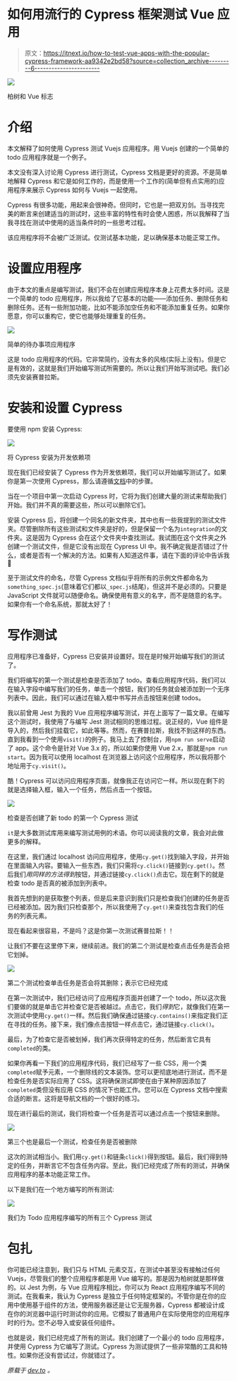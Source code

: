 # 如何用流行的 Cypress 框架测试 Vue 应用

> 原文：<https://itnext.io/how-to-test-vue-apps-with-the-popular-cypress-framework-aa9342e2bd58?source=collection_archive---------6----------------------->

![](img/39e3431ce7cce23a306a2bc55972121a.png)

柏树和 Vue 标志

# 介绍

本文解释了如何使用 Cypress 测试 Vuejs 应用程序。用 Vuejs 创建的一个简单的 todo 应用程序就是一个例子。

本文没有深入讨论用 Cypress 进行测试，Cypress 文档是更好的资源。不是简单地解释 Cypress 和它是如何工作的，而是使用一个工作的(简单但有点实用的)应用程序来展示 Cypress 如何与 Vuejs 一起使用。

Cypress 有很多功能，用起来会很神奇。但同时，它也是一把双刃剑。当寻找完美的断言来创建适当的测试时，这些丰富的特性有时会使人困惑，所以我解释了当我寻找在测试中使用的适当条件时的一些思考过程。

该应用程序将不会被广泛测试。仅测试基本功能，足以确保基本功能正常工作。

# 设置应用程序

由于本文的重点是编写测试，我们不会在创建应用程序本身上花费太多时间。这是一个简单的 todo 应用程序，所以我给了它基本的功能——添加任务、删除任务和删除任务。还有一些附加功能，比如不能添加空任务和不能添加重复任务。如果你愿意，你可以重构它，使它也能够处理重复的任务。

![](img/7a0747838f0adad7abd428682ab6142c.png)

简单的待办事项应用程序

这是 todo 应用程序的代码。它非常简约，没有太多的风格(实际上没有)。但是它是有效的，这就是我们开始编写测试所需要的。所以让我们开始写测试吧。我们必须先安装赛普拉斯。

# 安装和设置 Cypress

要使用 npm 安装 Cypress:

![](img/67a0f3338ac6d5257a0283c9ce587de1.png)

将 Cypress 安装为开发依赖项

现在我们已经安装了 Cypress 作为开发依赖项，我们可以开始编写测试了。如果你是第一次使用 Cypress，那么请遵循[文档](https://docs.cypress.io/guides/getting-started/installing-cypress.html#System-requirements)中的步骤。

当在一个项目中第一次启动 Cypress 时，它将为我们创建大量的测试来帮助我们开始。我们并不真的需要这些，所以可以删除它们。

安装 Cypress 后，将创建一个同名的新文件夹，其中也有一些我提到的测试文件夹。尽管删除所有这些测试和文件夹是好的，但是保留一个名为`integration`的文件夹。这是因为 Cypress 会在这个文件夹中查找测试。我试图在这个文件夹之外创建一个测试文件，但是它没有出现在 Cypress UI 中。我不确定我是否错过了什么，或者是否有一个解决的方法。如果有人知道这件事，请在下面的评论中告诉我🙂

至于测试文件的命名，尽管 Cypress 文档似乎将所有的示例文件都命名为`something_spec.js`(意味着它们都以`_spec.js`结尾)，但这并不是必须的。只要是 JavaScript 文件就可以随便命名。确保使用有意义的名字，而不是随意的名字。如果你有一个命名系统，那就太好了！

# 写作测试

应用程序已准备好，Cypress 已安装并设置好。现在是时候开始编写我们的测试了。

我们将编写的第一个测试是检查是否添加了 todo。查看应用程序代码，我们可以在输入字段中编写我们的任务，单击一个按钮，我们的任务就会被添加到一个无序列表中。因此，我们可以通过在输入框中书写并点击按钮来创建 todos。

我以前曾用 Jest 为我的 Vue 应用程序编写测试，并在上面写了一篇文章。在编写这个测试时，我使用了与编写 Jest 测试相同的思维过程。说正经的，Vue 组件是导入的，然后我们挂载它，如此等等。然而，在赛普拉斯，我找不到这样的东西。直到我看到一个使用`visit()`的例子。我马上去了控制台，用`npm run serve`启动了 app。这个命令是针对 Vue 3.x 的，所以如果你使用 Vue 2.x，那就是`npm run start`。因为我可以使用 localhost 在浏览器上访问这个应用程序，所以我将那个地址用于`cy.visit()`。

酷！Cypress 可以访问应用程序页面，就像我正在访问它一样。所以现在剩下的就是选择输入框，输入一个任务，然后点击一个按钮。

![](img/6b61f1927354a810e2fbc5ec345bb38c.png)

检查是否创建了新 todo 的第一个 Cypress 测试

`it`是大多数测试库用来编写测试用例的术语。你可以阅读我的文章，我会对此做更多的解释。

在这里，我们通过 localhost 访问应用程序，使用`cy.get()`找到输入字段，并开始在里面输入内容。要输入一些东西，我们只需将`cy.click()`链接到`cy.get()`。然后我们*用同样的方法得到*按钮，并通过链接`cy.click()`点击它。现在剩下的就是检查 todo 是否真的被添加到列表中。

我首先想到的是获取整个列表，但是后来意识到我们只是检查我们创建的任务是否已经被添加。因为我们只检查那个，所以我使用了`cy.get()`来查找包含我们的任务的列表元素。

现在看起来很容易，不是吗？这是你第一次测试赛普拉斯！！

让我们不要在这里停下来，继续前进。我们的第二个测试是检查点击任务是否会把它划掉。

![](img/7a2703f02815f94ffe970e19e3db6464.png)

第二个测试检查单击任务是否会将其删除；表示它已经完成

在第一次测试中，我们已经访问了应用程序页面并创建了一个 todo，所以这次我们要做的就是单击它并检查它是否被越过。点击它，我们*得到*它，就像我们在第一次测试中使用`cy.get()`一样。然后我们确保通过链接`cy.contains()`来指定我们正在寻找的任务。接下来，我们像点击按钮一样点击它，通过链接`cy.click()`。

最后，为了检查它是否被划掉，我们再次获得特定的任务，然后断言它具有`completed`的类。

如果你再看一下我们的应用程序代码，我们已经写了一些 CSS，用一个类`completed`赋予元素，一个删除线的文本装饰。您可以更彻底地进行测试，而不是检查任务是否实际应用了 CSS。这将确保测试即使在由于某种原因添加了`completed`类但没有应用 CSS 的情况下也能工作。您可以在 Cypress 文档中搜索合适的断言。这将是导航文档的一个很好的练习。

现在进行最后的测试，我们将检查一个任务是否可以通过点击一个按钮来删除。

![](img/2bf3b30b3f2bceb5d1cc42c105fdad0a.png)

第三个也是最后一个测试，检查任务是否被删除

这次的测试相当小。我们用`cy.get()`和链条`click()`得到按钮。最后，我们得到特定的任务，并断言它不包含任务内容。至此，我们已经完成了所有的测试，并确保应用程序的基本功能正常工作。

以下是我们在一个地方编写的所有测试:

![](img/6a070a222acd304537b12a4fd50a78fd.png)

我们为 Todo 应用程序编写的所有三个 Cypress 测试

# 包扎

你可能已经注意到，我们只与 HTML 元素交互，在测试中甚至没有接触过任何 Vuejs，尽管我们的整个应用程序都是用 Vue 编写的。那是因为柏树就是那样做的。以 Jest 为例，与 Vue 应用程序相比，你可以为 React 应用程序编写不同的测试。在我看来，我认为 Cypress 是独立于任何特定框架的。不管你是在你的应用中使用基于组件的方法，使用服务器还是让它无服务器，Cypress 都被设计成在你的浏览器中运行时测试你的应用。它模拟了普通用户在实际使用您的应用程序时的行为。您不必导入或安装任何组件。

也就是说，我们已经完成了所有的测试。我们创建了一个最小的 todo 应用程序，并使用 Cypress 为它编写了测试。Cypress 为测试提供了一些非常酷的工具和特性。如果你还没有尝试过，你就错过了。

*原载于* [*dev.to*](https://dev.to/napoleon039/how-to-test-vue-apps-with-the-popular-cypress-framework-4jfg) *。*
